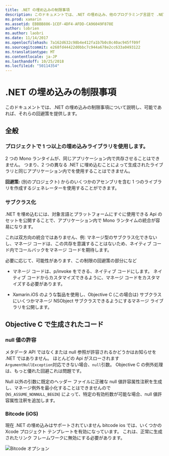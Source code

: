 ```yaml
---
title: .NET の埋め込みの制限事項
description: このドキュメントでは、.NET の埋め込み、他のプログラミング言語で .NET コードを使用できるツールの制限事項について説明します。
ms.prod: xamarin
ms.assetid: EBBBB886-1CEF-4DF4-AFDD-CA96049F878E
author: lobrien
ms.author: laobri
ms.date: 11/14/2017
ms.openlocfilehash: 7a162d632c98b4e412fa1b7b0c0c40ac945ff09f
ms.sourcegitcommit: e268fd44422d0bbc7c944a678e2cc633a0493122
ms.translationtype: MT
ms.contentlocale: ja-JP
ms.lasthandoff: 10/25/2018
ms.locfileid: "50114354"
---
```

# <a name="net-embedding-limitations"></a>.NET の埋め込みの制限事項

このドキュメントでは、.NET の埋め込みの制限事項について説明し、可能であれば、それらの回避策を提供します。

## <a name="general"></a>全般

### <a name="use-more-than-one-embedded-library-in-a-project"></a>プロジェクトで 1 つ以上の埋め込みライブラリを使用します。

2 つの Mono ランタイムが、同じアプリケーション内で共存させることはできません。 つまり、2 つの異なる .NET に埋め込むことによって生成されたライブラリと同じアプリケーション内でを使用することはできません。

**回避策:** (別のプロジェクト) からのいくつかのアセンブリを含む 1 つのライブラリを作成するジェネレーターを使用することができます。

### <a name="subclassing"></a>サブクラス化

.NET を埋め込むには、対象言語とプラットフォームにすぐに使用できる Api のセットを公開することで、アプリケーション内で Mono ランタイムの統合が容易になります。

これは双方向の統合ではありません、例: マネージ型のサブクラス化できないし、マネージ コードは、この共存を意識することはないため、ネイティブ コード内でコールバックをマネージ コードを期待します。

必要に応じて、可能性があります、この制限の回避策の部分になど

* マネージ コードは、p/invoke をできる、ネイティブ コードにします。 ネイティブ コードからカスタマイズできるように、マネージ コードをカスタマイズする必要があります。

* Xamarin.iOS のような製品を使用し、Objective C (この場合は) サブクラスにいくつかマネージ NSObject サブクラスできるようにするマネージ ライブラリを公開します。

## <a name="objective-c-generated-code"></a>Objective C で生成されたコード

### <a name="nullability"></a>null 値の許容

メタデータ API ではなくまたは null 参照が許容されるかどうかはお知らせを .NET ではありません。 ほとんどの Api がスローされます`ArgumentNullException`対応できない場合、`null`引数。 Objective C の例外処理は、もっと優れた回避これは問題です。

Null 以外の引数に既定のヘッダー ファイルに正確な null 値許容属性注釈を生成し、マネージ例外を最小化することはできませんので (`NS_ASSUME_NONNULL_BEGIN`) によって、特定の有効桁数が可能な場合、null 値許容属性注釈を追加します。

### <a name="bitcode-ios"></a>Bitcode (iOS)

現在 .NET の埋め込みはサポートされていません bitcode ios では、いくつかの Xcode プロジェクト テンプレートを有効になっています。 これは、正常に生成されたリンク フレームワークに無効にする必要があります。

![Bitcode オプション](images/ios-bitcode-option.png)
